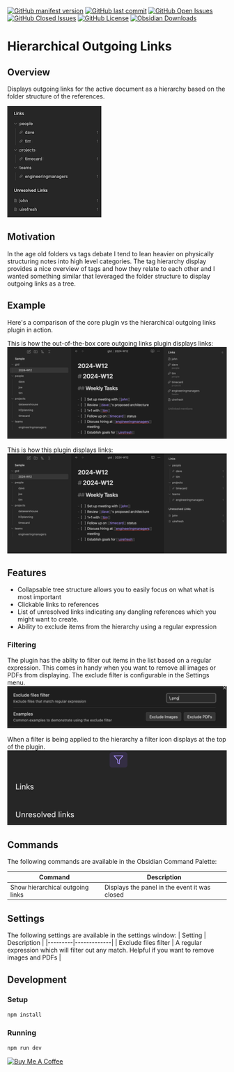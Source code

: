 [![GitHub manifest version](https://img.shields.io/github/manifest-json/v/jasonmotylinski/hierarchical-outgoing-links)](../../releases)
[![GitHub last commit](https://img.shields.io/github/last-commit/jasonmotylinski/hierarchical-outgoing-links)](../../commits/main/)
[![GitHub Open Issues](https://img.shields.io/github/issues/jasonmotylinski/hierarchical-outgoing-links)](../../issues)
[![GitHub Closed Issues](https://img.shields.io/github/issues-closed/jasonmotylinski/hierarchical-outgoing-links)](../../issues?q=is%3Aissue+is%3Aclosed)
[![GitHub License](https://img.shields.io/github/license/jasonmotylinski/hierarchical-outgoing-links)](/LICENSE)
[![Obsidian Downloads](https://img.shields.io/badge/dynamic/json?url=https%3A%2F%2Fraw.githubusercontent.com%2Fobsidianmd%2Fobsidian-releases%2Fmaster%2Fcommunity-plugin-stats.json&query=%24%5B%22hierarchical-outgoing-links%22%5D.downloads&logo=obsidian&logoColor=a88bfa&label=downloads&color=a88bfa)](https://obsidian.md/plugins?id=hierarchical-outgoing-links)

# Hierarchical Outgoing Links

## Overview
Displays outgoing links for the active document as a hierarchy based on the folder structure of the references.

 ![image](docs/plugin_example.png)

## Motivation
In the age old folders vs tags debate I tend to lean heavier on physically structuring notes into high level categories. The tag hierarchy display provides a nice overview of tags and how they relate to each other and I wanted something similar that leveraged the folder structure to display outgoing links as a tree.

## Example
Here's a comparison of the core plugin vs the hierarchical outgoing links plugin in action.

This is how the out-of-the-box core outgoing links plugin displays links:
![image](docs/core.png)

This is how this plugin displays links:
 ![image](docs/plugin.png)

## Features
- Collapsable tree structure allows you to easily focus on what what is most important
- Clickable links to references
- List of unresolved links indicating any dangling references which you might want to create.
- Ability to exclude items from the hierarchy using a regular expression

### Filtering
The plugin has the ablity to filter out items in the list based on a regular expression. This comes in handy when you want to remove all images or PDFs from displaying. The exclude filter is configurable in the Settings menu.
 ![image](docs/settings.png)

 When a filter is being applied to the hierarchy a filter icon displays at the top of the plugin.
 ![image](docs/hierarchy_filtered.png)

## Commands
The following commands are available in the Obsidian Command Palette:

| Command | Description |
|---------|-------------|
| Show hierarchical outgoing links | Displays the panel in the event it was closed |

## Settings
The following settings are available in the settings window:
| Setting | Description |
|---------|-------------|
| Exclude files filter | A regular expression which will filter out any match. Helpful if you want to remove images and PDFs |

## Development

### Setup
```bash
npm install
```

### Running
```bash
npm run dev
```
<a href="https://www.buymeacoffee.com/jasonmotylinski" target="_blank"><img src="https://cdn.buymeacoffee.com/buttons/default-yellow.png" alt="Buy Me A Coffee"></a>